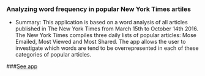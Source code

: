 
### Analyzing word frequency in popular New York Times artiles

+ Summary: 
This application is based on a word analysis of all articles published in The New York Times from March 15th to October 14th 2016. The New York Times compiles three daily lists of popular articles: Mose Emailed, Most Viewed and Most Shared. The app allows the user to investigate which words are tend to be overrepresented in each of these categories of popular articles.  

###[See app](http://54.187.176.193/ubuntu/NYT-project/app/)
